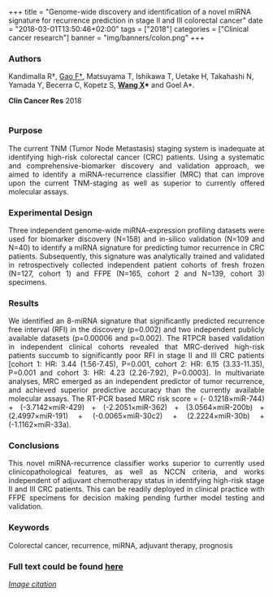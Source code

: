 +++
title = "Genome-wide discovery and identification of a novel miRNA signature for recurrence prediction in stage II and III colorectal cancer"
date = "2018-03-01T13:50:46+02:00"
tags = ["2018"]
categories = ["Clinical cancer research"]
banner = "img/banners/colon.png"
+++

### **Authors**

Kandimalla R†, <U>Gao F†</U>, Matsuyama T, Ishikawa T, Uetake H, Takahashi N, Yamada Y, Becerra C, Kopetz S, **<u>Wang X</u>\*** and Goel A\*. 

**Clin Cancer Res** 2018
<br><br>
### **Purpose**

<p align="justify">The current TNM (Tumor Node Metastasis) staging system is inadequate at identifying high-risk colorectal cancer (CRC) patients. Using a systematic and comprehensive-biomarker discovery and validation approach, we aimed to identify a miRNA-recurrence classifier (MRC) that can improve upon the current TNM-staging as well as superior to currently offered molecular assays. 

### **Experimental Design**

<p align="justify">Three independent genome-wide miRNA-expression profiling datasets were used for biomarker discovery (N=158) and in-silico validation (N=109 and N=40) to identify a miRNA signature for predicting tumor recurrence in CRC patients. Subsequently, this signature was analytically trained and validated in retrospectively collected independent patient cohorts of fresh frozen (N=127, cohort 1) and FFPE (N=165, cohort 2 and N=139, cohort 3) specimens. 

### **Results**

<p align="justify">We identified an 8-miRNA signature that significantly predicted recurrence free interval (RFI) in the discovery (p=0.002) and two independent publicly available datasets (p=0.00006 and p=0.002). The RTPCR based validation in independent clinical cohorts revealed that MRC-derived high-risk patients succumb to significantly poor RFI in stage II and III CRC patients [cohort 1: HR: 3.44 (1.56-7.45), P=0.001, cohort 2: HR: 6.15 (3.33-11.35), P=0.001 and cohort 3: HR: 4.23 (2.26-7.92), P=0.0003]. In multivariate analyses, MRC emerged as an independent predictor of tumor recurrence, and achieved superior predictive accuracy than the currently available molecular assays. The RT-PCR based MRC risk score = (- 0.1218×miR-744) + (-3.7142×miR-429) + (-2.2051×miR-362) + (3.0564×miR-200b) + (2.4997×miR-191) + (-0.0065×miR-30c2) + (2.2224×miR-30b) + (-1.1162×miR-33a). 

### **Conclusions**

<p align="justify">This novel miRNA-recurrence classifier works superior to currently used clinicopathological features, as well as NCCN criteria, and works independent of adjuvant chemotherapy status in identifying high-risk stage II and III CRC patients. This can be readily deployed in clinical practice with FFPE specimens for decision making pending further model testing and validation.

### **Keywords**

<p align="justify">Colorectal cancer, recurrence, miRNA, adjuvant therapy, prognosis

### **Full text could be found [here](https://www.ncbi.nlm.nih.gov/pubmed/29514841)**

[*Image citation*](https://www.lorientlejour.com/author/91-Nada-MERHI)